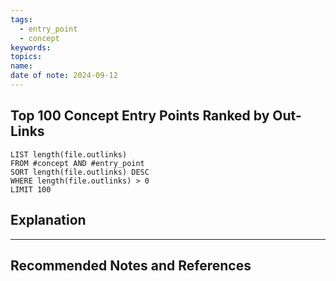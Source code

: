 ```yaml
---
tags:
  - entry_point
  - concept
keywords: 
topics: 
name: 
date of note: 2024-09-12
---
```


## Top 100 Concept Entry Points Ranked by Out-Links


```dataview
LIST length(file.outlinks)
FROM #concept AND #entry_point
SORT length(file.outlinks) DESC
WHERE length(file.outlinks) > 0
LIMIT 100
```




## Explanation





-----------
##  Recommended Notes and References

